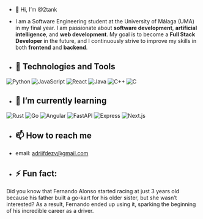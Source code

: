 - 👋 Hi, I’m @2tank

- I am a Software Engineering student at the University of Málaga (UMA) in my final year. I am passionate about **software development**, **artificial intelligence**, and **web development**.
  My goal is to become a **Full Stack Developer** in the future, and I continuously strive to improve my skills in both **frontend** and **backend**.

- ## 🔧 Technologies and Tools
![Python](https://img.shields.io/badge/Python-3776AB?style=for-the-badge&logo=python&logoColor=white)
![JavaScript](https://img.shields.io/badge/JavaScript-F7DF1E?style=for-the-badge&logo=javascript&logoColor=black)
![React](https://img.shields.io/badge/React-20232A?style=for-the-badge&logo=react&logoColor=61DAFB)
![Java](https://img.shields.io/badge/Java-007396?style=for-the-badge&logo=java&logoColor=white)
![C++](https://img.shields.io/badge/C++-00599C?style=for-the-badge&logo=c%2B%2B&logoColor=white)
![C](https://img.shields.io/badge/C-A8B9CC?style=for-the-badge&logo=c&logoColor=white)

- ## 🌱 I’m currently learning
![Rust](https://img.shields.io/badge/Rust-000000?style=for-the-badge&logo=rust&logoColor=white)
![Go](https://img.shields.io/badge/Go-00ADD8?style=for-the-badge&logo=go&logoColor=white)
![Angular](https://img.shields.io/badge/Angular-DD0031?style=for-the-badge&logo=angular&logoColor=white)
![FastAPI](https://img.shields.io/badge/FastAPI-009688?style=for-the-badge&logo=fastapi&logoColor=white)
![Express](https://img.shields.io/badge/Express.js-000000?style=for-the-badge&logo=express&logoColor=white)
![Next.js](https://img.shields.io/badge/Next.js-000000?style=for-the-badge&logo=next-dot-js&logoColor=white)

- ## 📫 How to reach me
- email: adriifdezv@gmail.com

- ## ⚡ Fun fact:
Did you know that Fernando Alonso started racing at just 3 years old because his father built a go-kart for his older sister, 
but she wasn’t interested? As a result, Fernando ended up using it, sparking the beginning of his incredible career as a driver.

<!---
2tank/2tank is a ✨ special ✨ repository because its `README.md` (this file) appears on your GitHub profile.
You can click the Preview link to take a look at your changes.
--->
